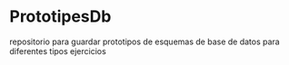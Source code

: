 # PrototipesDb
repositorio para guardar prototipos de esquemas de base de datos para diferentes tipos  ejercicios
